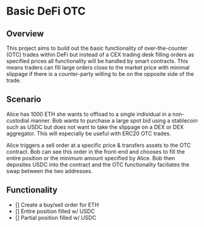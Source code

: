 # Basic DeFi OTC

## Overview

This project aims to build out the basic functionality of over-the-counter (OTC) trades within DeFi but instead of a CEX trading desk filling orders as specified prices all
functionality will be handled by smart contracts. This means traders can fill large orders close to the market price with minimal slippage if there is a counter-party willing
to be on the opposite side of the trade.

## Scenario

Alice has 1000 ETH she wants to offload to a single individual in a non-custodial manner. Bob wants to purchase a large spot bid using a stablecoin such as USDC but does not
want to take the slippage on a DEX or DEX aggregator. This will especially be useful with ERC20 OTC trades.

Alice triggers a sell order at a specific price & transfers assets to the OTC contract. Bob can see this order in the front-end and chooses to fill the entire position or
the minimum amount specified by Alice. Bob then deposites USDC into the contract and the OTC functionality faciliates the swap between the two addresses.

## Functionality

- [] Create a buy/sell order for ETH
- [] Entire position filled w/ USDC
- [] Partial position filled w/ USDC 
